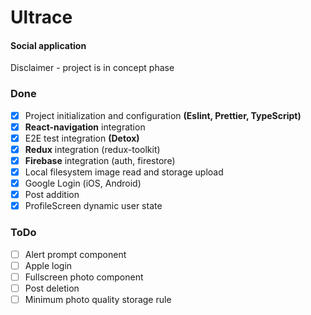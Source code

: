 # Ultrace
#### Social application
Disclaimer - project is in concept phase
### Done
- [x] Project initialization and configuration **(Eslint, Prettier, TypeScript)**
- [x] **React-navigation** integration
- [x] E2E test integration **(Detox)**
- [x] **Redux** integration (redux-toolkit)
- [x] **Firebase** integration (auth, firestore)
- [x] Local filesystem image read and storage upload
- [x] Google Login (iOS, Android)
- [x] Post addition
- [x] ProfileScreen dynamic user state

### ToDo
- [ ] Alert prompt component
- [ ] Apple login
- [ ] Fullscreen photo component
- [ ] Post deletion
- [ ] Minimum photo quality storage rule
